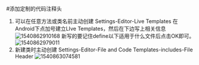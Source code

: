 #添加定制的代码注释头
1. 可以在任意方法或类名前主动创建
  Settings-Editor-Live Templates
  在Android下点加号建立LIve Templates，然后在下边写上相关信息![1540862910168](C:\Users\ADMINI~1\AppData\Local\Temp\1540862910168.png)
  新写的要记住define以下适用于什么文件后点击OK即可。
  ![1540862979011](C:\Users\ADMINI~1\AppData\Local\Temp\1540862979011.png)
2. 新建类时主动创建
  Settings-Editor-File and Code Templates-includes-File Header
![1540863074581](C:\Users\ADMINI~1\AppData\Local\Temp\1540863074581.png)

